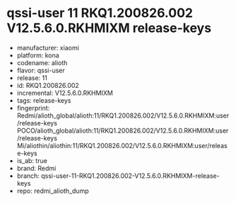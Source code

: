 # qssi-user 11 RKQ1.200826.002 V12.5.6.0.RKHMIXM release-keys
- manufacturer: xiaomi
- platform: kona
- codename: alioth
- flavor: qssi-user
- release: 11
- id: RKQ1.200826.002
- incremental: V12.5.6.0.RKHMIXM
- tags: release-keys
- fingerprint: Redmi/alioth_global/alioth:11/RKQ1.200826.002/V12.5.6.0.RKHMIXM:user/release-keys
POCO/alioth_global/alioth:11/RKQ1.200826.002/V12.5.6.0.RKHMIXM:user/release-keys
Mi/aliothin/aliothin:11/RKQ1.200826.002/V12.5.6.0.RKHMIXM:user/release-keys
- is_ab: true
- brand: Redmi
- branch: qssi-user-11-RKQ1.200826.002-V12.5.6.0.RKHMIXM-release-keys
- repo: redmi_alioth_dump
